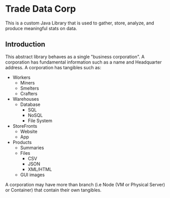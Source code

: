 # Trade Data Corp

This is a custom Java Library that is used to gather, store, analyze, and produce meaningful stats on data.

## Introduction

This abstract library behaves as a single "business corporation". A corporation has fundamental information such as a name and Headquarter address.
A corporation has tangibles such as:
- Workers
  - Miners
  - Smelters
  - Crafters
- Warehouses
  - Database
	- SQL
	- NoSQL
	- File System
- StoreFronts
  - Website
  - App
- Products
  - Summaries
  - Files
    - CSV
	- JSON
	- XML/HTML
  - GUI images

A corporation may have more than branch (i.e Node (VM or Physical Server) or Container) that contain their own tangibles.